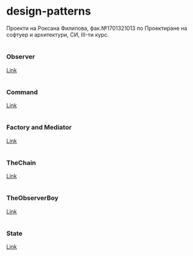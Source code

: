 # design-patterns
Проекти на Роксана Филипова, фак.№1701321013 по Проектиране на софтуер и архитектури, СИ, III-ти курс.


#
### Observer

[Link](https://github.com/RoxF/design-patterns/tree/master/src/Observer)

#
### Command

[Link](https://github.com/RoxF/design-patterns/tree/master/src/Command)

#
### Factory and Mediator

[Link](https://github.com/RoxF/design-patterns/tree/master/src/FactoryAndMediator)

#
### TheChain

[Link](https://github.com/RoxF/design-patterns/tree/master/src/TheChain)

#
### TheObserverBoy

[Link](https://github.com/RoxF/design-patterns/tree/master/src/TheObserverBoy)

#
### State

[Link](https://github.com/RoxF/design-patterns/tree/master/src/State)